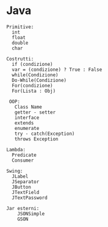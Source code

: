 # Java

    Primitive:
      int
      float
      double
      char

    Costrutti:
      if (condizione)
      var = (condizione) ? True : False
      while(Condizione)
      Do-While(Condizione)
      For(condizione)
      For(Lista : Obj)
   
     OOP:
       Class Name
       getter - setter
       interface
       extends
       enumerate
       try - catch(Exception)
       throws Exception
  
    Lambda:
      Predicate
      Consumer
  
    Swing:
      JLabel
      JSeparator
      JButton
      JTextField
      JTextPassword
      
    Jar esterni:
        JSONSimple
        GSON
    
     
